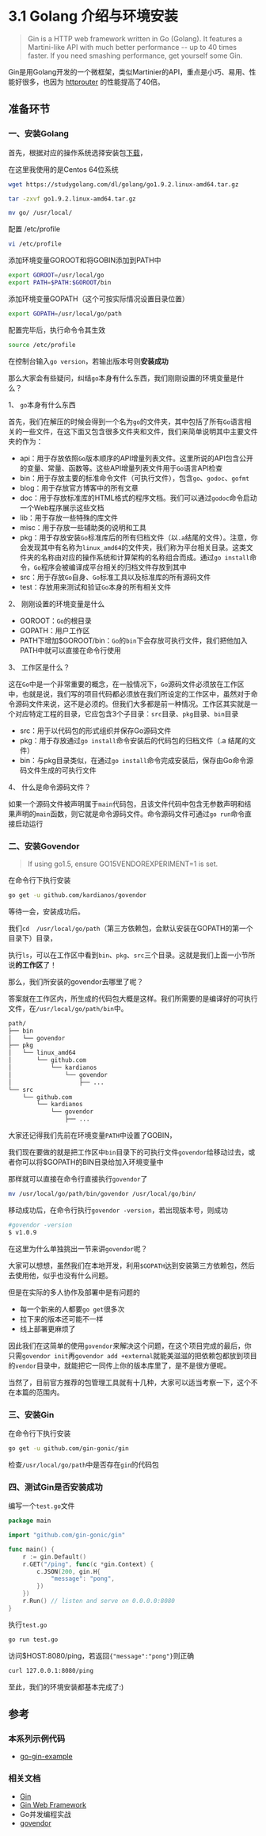 # 3.1 Golang 介绍与环境安装

> Gin is a HTTP web framework written in Go (Golang). It features a Martini-like API with much better performance -- up to 40 times faster. If you need smashing performance, get yourself some Gin.

Gin是用Golang开发的一个微框架，类似Martinier的API，重点是小巧、易用、性能好很多，也因为 [httprouter](https://github.com/julienschmidt/httprouter) 的性能提高了40倍。

## 准备环节

### 一、安装Golang

首先，根据对应的操作系统选择安装包[下载](https://studygolang.com/dl)，

在这里我使用的是Centos 64位系统

``` sh
wget https://studygolang.com/dl/golang/go1.9.2.linux-amd64.tar.gz

tar -zxvf go1.9.2.linux-amd64.tar.gz

mv go/ /usr/local/
```

配置 /etc/profile

``` sh
vi /etc/profile
```
添加环境变量GOROOT和将GOBIN添加到PATH中

``` sh
export GOROOT=/usr/local/go
export PATH=$PATH:$GOROOT/bin
```
添加环境变量GOPATH（这个可按实际情况设置目录位置）
``` sh
export GOPATH=/usr/local/go/path
```
配置完毕后，执行命令令其生效
``` sh
source /etc/profile
```

在控制台输入`go version`，若输出版本号则**安装成功**

那么大家会有些疑问，纠结`go`本身有什么东西，我们刚刚设置的环境变量是什么？

1、 `go`本身有什么东西

首先，我们在解压的时候会得到一个名为`go`的文件夹，其中包括了所有`Go`语言相关的一些文件，在这下面又包含很多文件夹和文件，我们来简单说明其中主要文件夹的作为：

- api：用于存放依照`Go`版本顺序的API增量列表文件。这里所说的API包含公开的变量、常量、函数等。这些API增量列表文件用于`Go`语言API检查
- bin：用于存放主要的标准命令文件（可执行文件），包含`go`、`godoc`、`gofmt`
- blog：用于存放官方博客中的所有文章
- doc：用于存放标准库的HTML格式的程序文档。我们可以通过`godoc`命令启动一个Web程序展示这些文档
- lib：用于存放一些特殊的库文件
- misc：用于存放一些辅助类的说明和工具
- pkg：用于存放安装`Go`标准库后的所有归档文件（以`.a`结尾的文件）。注意，你会发现其中有名称为`linux_amd64`的文件夹，我们称为平台相关目录。这类文件夹的名称由对应的操作系统和计算架构的名称组合而成。通过`go install`命令，`Go`程序会被编译成平台相关的归档文件存放到其中
- src：用于存放`Go`自身、`Go`标准工具以及标准库的所有源码文件
- test：存放用来测试和验证`Go`本身的所有相关文件

2、 刚刚设置的环境变量是什么
- GOROOT：`Go`的根目录
- GOPATH：用户工作区
- PATH下增加$GOROOT/bin：`Go`的`bin`下会存放可执行文件，我们把他加入PATH中就可以直接在命令行使用

3、 工作区是什么？

这在`Go`中是一个非常重要的概念，在一般情况下，`Go`源码文件必须放在工作区中，也就是说，我们写的项目代码都必须放在我们所设定的工作区中，虽然对于命令源码文件来说，这不是必须的。但我们大多都是前一种情况。工作区其实就是一个对应特定工程的目录，它应包含3个子目录：`src`目录、`pkg`目录、`bin`目录

- src：用于以代码包的形式组织并保存Go源码文件
- pkg：用于存放通过`go install`命令安装后的代码包的归档文件（.a 结尾的文件）
- bin：与pkg目录类似，在通过`go install`命令完成安装后，保存由Go命令源码文件生成的可执行文件

4、 什么是命令源码文件？

如果一个源码文件被声明属于`main`代码包，且该文件代码中包含无参数声明和结果声明的`main`函数，则它就是命令源码文件。命令源码文件可通过`go run`命令直接启动运行

### 二、安装Govendor
> If using go1.5, ensure GO15VENDOREXPERIMENT=1 is set.

在命令行下执行安装
``` sh
go get -u github.com/kardianos/govendor
```
等待一会，安装成功后。

我们`cd  /usr/local/go/path`（第三方依赖包，会默认安装在GOPATH的第一个目录下）目录，

执行`ls`，可以在工作区中看到`bin`、`pkg`、`src`三个目录。这就是我们上面一小节所说**的工作区**了！

那么，我们所安装的govendor去哪里了呢？


答案就在工作区内，所生成的代码包大概是这样。我们所需要的是编译好的可执行文件，在`/usr/local/go/path/bin`中。
``` sh
path/
├── bin
│   └── govendor
├── pkg
│   └── linux_amd64
│       └── github.com
│           └── kardianos
│               └── govendor
│                   ├── ...
└── src
    └── github.com
        └── kardianos
            └── govendor
                ├── ...
```

大家还记得我们先前在环境变量`PATH`中设置了GOBIN，

我们现在要做的就是把工作区中`bin`目录下的可执行文件`govendor`给移动过去，或者你可以将$GOPATH的BIN目录给加入环境变量中

那样就可以直接在命令行直接执行`govendor`了

``` sh
mv /usr/local/go/path/bin/govendor /usr/local/go/bin/
```

移动成功后，在命令行执行`govendor -version`，若出现版本号，则成功

``` sh
#govendor -version
$ v1.0.9
```

在这里为什么单独挑出一节来讲`govendor`呢？

大家可以想想，虽然我们在本地开发，利用`$GOPATH`达到安装第三方依赖包，然后去使用他，似乎也没有什么问题。

但是在实际的多人协作及部署中是有问题的
- 每一个新来的人都要`go get`很多次
- 拉下来的版本还可能不一样
- 线上部署更麻烦了

因此我们在这简单的使用`govendor`来解决这个问题，在这个项目完成的最后，你只需`govendor init`再`govendor add +external`就能美滋滋的把依赖包都放到项目的`vendor`目录中，就能把它一同传上你的版本库里了，是不是很方便呢。

当然了，目前官方推荐的包管理工具就有十几种，大家可以适当考察一下，这个不在本篇的范围内。

### 三、安装Gin
在命令行下执行安装
``` sh
go get -u github.com/gin-gonic/gin
```

检查`/usr/local/go/path`中是否存在`gin`的代码包

### 四、测试Gin是否安装成功
编写一个`test.go`文件

``` go
package main

import "github.com/gin-gonic/gin"

func main() {
	r := gin.Default()
	r.GET("/ping", func(c *gin.Context) {
		c.JSON(200, gin.H{
			"message": "pong",
		})
	})
	r.Run() // listen and serve on 0.0.0.0:8080
}
```

执行`test.go`
``` sh
go run test.go
```

访问$HOST:8080/ping，若返回`{"message":"pong"}`则正确
``` sh
curl 127.0.0.1:8080/ping
```

至此，我们的环境安装都基本完成了:)

## 参考
### 本系列示例代码
- [go-gin-example](https://github.com/EDDYCJY/go-gin-example)

### 相关文档
- [Gin](https://github.com/gin-gonic/gin)
- [Gin Web Framework](https://gin-gonic.github.io/gin/)
- Go并发编程实战
- [govendor](https://github.com/kardianos/govendor)



